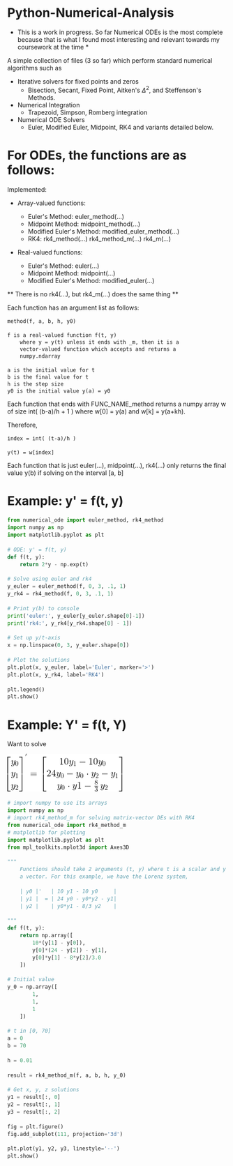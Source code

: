 # Python-Numerical-Analysis

* This is a work in progress. So far Numerical ODEs is the most complete because that is what I found most interesting and relevant towards my coursework at the time *

A simple collection of files (3 so far) which perform standard numerical algorithms such as 

  - Iterative solvers for fixed points and zeros
    * Bisection, Secant, Fixed Point, Aitken's $\Delta^2$, and Steffenson's Methods.
  - Numerical Integration
    * Trapezoid, Simpson, Romberg integration
  - Numerical ODE Solvers
    * Euler, Modified Euler, Midpoint, RK4 and variants detailed below.
    
# For ODEs, the functions are as follows:
    
Implemented:
 - Array-valued functions:
    * Euler's Method:          euler_method(...)
    * Midpoint Method:         midpoint_method(...)
    * Modified Euler's Method: modified_euler_method(...)
    * RK4:                     rk4_method(...)
                             rk4_method_m(...)
                             rk4_m(...)
    
- Real-valued functions:
    * Euler's Method:          euler(...)
    * Midpoint Method:         midpoint(...)
    * Modified Euler's Method: modified_euler(...)
    
** There is no rk4(...), but rk4_m(...) does the same thing **

Each function has an argument list as follows:
    
    method(f, a, b, h, y0)
    
    f is a real-valued function f(t, y)
        where y = y(t) unless it ends with _m, then it is a 
        vector-valued function which accepts and returns a
        numpy.ndarray
        
    a is the initial value for t
    b is the final value for t
    h is the step size
    y0 is the initial value y(a) = y0
    
Each function that ends with FUNC_NAME_method returns a numpy array
    w of size int( (b-a)/h + 1 ) where w[0] = y(a) and w[k] = y(a+kh). 
    
Therefore,
    
    index = int( (t-a)/h )
    
    y(t) = w[index]
    
Each function that is just euler(...), midpoint(...), rk4(...) only 
    returns the final value y(b) if solving on the interval [a, b]
    
# Example: y' = f(t, y)

```python
from numerical_ode import euler_method, rk4_method
import numpy as np
import matplotlib.pyplot as plt

# ODE: y' = f(t, y)
def f(t, y):
    return 2*y - np.exp(t)

# Solve using euler and rk4
y_euler = euler_method(f, 0, 3, .1, 1)
y_rk4 = rk4_method(f, 0, 3, .1, 1)

# Print y(b) to console
print('euler:', y_euler[y_euler.shape[0]-1])
print('rk4:', y_rk4[y_rk4.shape[0] - 1])

# Set up y/t-axis
x = np.linspace(0, 3, y_euler.shape[0])

# Plot the solutions
plt.plot(x, y_euler, label='Euler', marker='>')
plt.plot(x, y_rk4, label='RK4')

plt.legend()
plt.show()
```

# Example: Y' = f(t, Y)

Want to solve

![Lorenz System](Lorenz.gif)

```python
# import numpy to use its arrays
import numpy as np
# import rk4_method_m for solving matrix-vector DEs with RK4
from numerical_ode import rk4_method_m
# matplotlib for plotting
import matplotlib.pyplot as plt
from mpl_toolkits.mplot3d import Axes3D

""" 
    Functions should take 2 arguments (t, y) where t is a scalar and y can be a
    a vector. For this example, we have the Lorenz system,
    
    | y0 |'   | 10 y1 - 10 y0     |
    | y1 |  = | 24 y0 - y0*y2 - y1|
    | y2 |    | y0*y1 - 8/3 y2    |
    
"""
def f(t, y):
    return np.array([
        10*(y[1] - y[0]),
        y[0]*(24 - y[2]) - y[1],
        y[0]*y[1] - 8*y[2]/3.0
    ])
 
# Initial value
y_0 = np.array([
        1,
        1,
        1
    ])

# t in [0, 70]
a = 0
b = 70
 
h = 0.01
 
result = rk4_method_m(f, a, b, h, y_0)

# Get x, y, z solutions 
y1 = result[:, 0]
y2 = result[:, 1]
y3 = result[:, 2]
 
fig = plt.figure()
fig.add_subplot(111, projection='3d')
 
plt.plot(y1, y2, y3, linestyle='--')
plt.show()
```
